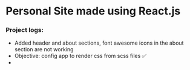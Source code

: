 # Personal Site made using React.js



### Project logs:
* Added header and about sections, font awesome icons in the about section are not working
* Objective: config app to render css from scss files :white_check_mark:
* 

 
